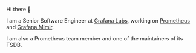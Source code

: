 Hi there 👋

I am a Senior Software Engineer at [Grafana Labs](https://grafana.com/), working on [Prometheus]([prometheus.io/](https://github.com/prometheus/prometheus)) and [Grafana Mimir](https://github.com/grafana/mimir).

I am also a Prometheus team member and one of the maintainers of its TSDB.

<!--
**codesome/codesome** is a ✨ _special_ ✨ repository because its `README.md` (this file) appears on your GitHub profile.

Here are some ideas to get you started:

- 🔭 I’m currently working on ...
- 🌱 I’m currently learning ...
- 👯 I’m looking to collaborate on ...
- 🤔 I’m looking for help with ...
- 💬 Ask me about ...
- 📫 How to reach me: ...
- 😄 Pronouns: ...
- ⚡ Fun fact: ...
-->
